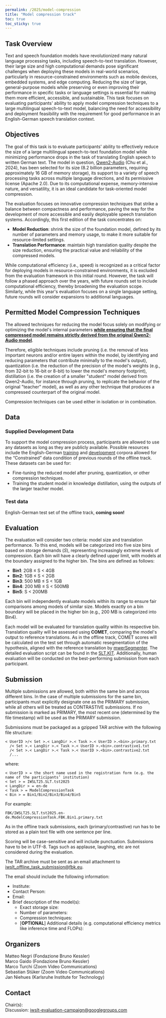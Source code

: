 ```yaml
---
permalink: /2025/model-compression
title: "Model compression track"
toc: true
toc_sticky: true
---
```


<!--
Markdown notes: comments can be formed as in this example;
bulleted lines start with a - ;
if you want to have a line break either put a blank line in between the text or leave two spaces at the end of the line
-->

## Task Overview

<!-- Description the task, the languages, and the type of data -->
Text and speech foundation models have revolutionized many natural language processing tasks, including speech-to-text translation. However, their large size and high computational demands pose significant challenges when deploying these models in real-world scenarios, particularly in resource-constrained environments such as mobile devices, embedded systems, and edge computing. Reducing the size of large, general-purpose models while preserving or even improving their performance in specific tasks or language settings is essential for making them more efficient, accessible, and sustainable. This task focuses on evaluating participants' ability to apply model compression techniques to a large multilingual speech-to-text model, balancing the need for accessibility and deployment feasibility with the requirement for good performance in an English-German speech translation context.

## Objectives
The goal of this task is to evaluate participants' ability to effectively reduce the size of a large multilingual speech-to-text foundation model while minimizing performance drops in the task of translating English speech to written German text. The model in question, [Qwen2-Audio](https://huggingface.co/Qwen/Qwen2-Audio-7B) (Chu et al., 2024), has been selected for its size (8.2 billion parameters, requiring approximately 16 GB of memory storage), its support to a variety of speech processing tasks across multiple language directions, and its permissive license (Apache 2.0). Due to its computational expense, memory-intensive nature, and versatility, it is an ideal candidate for task-oriented model compression.

The evaluation focuses on innovative compression techniques that strike a balance between compactness and performance, paving the way for the development of more accessible and easily deployable speech translation systems. Accordingly, this first edition of the task concentrates on:
* **Model Reduction**: shrink the size of the foundation model, defined by its number of parameters and memory usage, to make it more suitable for resource-limited settings.
* **Translation Performance**: maintain high translation quality despite the size reduction, ensuring the practical value and reliability of the compressed models.

While computational efficiency (i.e., speed) is recognized as a critical factor for deploying models in resource-constrained environments, it is excluded from the evaluation framework in this initial round. However, the task will follow a phased approach over the years, with future rounds set to include computational efficiency, thereby broadening the evaluation scope. Similarly, while this year's evaluation focuses on a single language setting, future rounds will consider expansions to additional languages. 

## Permitted Model Compression Techniques
The allowed techniques for reducing the model focus solely on modifying or optimizing the model's internal parameters **<ins>while ensuring that the final compressed model remains strictly derived from the original [Qwen2-Audio](https://huggingface.co/Qwen/Qwen2-Audio-7B) model</ins>**. 

Therefore, eligible techniques include pruning (i.e. the removal of less important neurons and/or entire layers within the model, by identifying and reducing parameters that contribute minimally to the model's output), quantization (i.e. the reduction of the precision of the model's weights (e.g., from 32-bit to 16-bit or 8-bit) to lower the model's memory footprint), distillation (i.e. the creation of a smaller "student" model derived from Qwen2-Audio, for instance through pruning, to replicate the behavior of the original "teacher" model), as well as any other technique that produces a compressed counterpart of the original model. 

Compression techniques can be used either in isolation or in combination.

## Data
### Supplied Development Data
To support the model compression process, participants are allowed to use any datasets as long as they are publicly available. Possible resources include the English-German [training](https://iwslt.org/2024/offline) and [development](https://huggingface.co/datasets/IWSLT/IWSLT.OfflineTask/tree/main/data/en-de) corpora allowed for the “Constrained” data condition of previous rounds of the offline track. These datasets can be used for:
* Fine-tuning the reduced model after pruning, quantization, or other compression techniques.
* Training the student model in knowledge distillation, using the outputs of the larger teacher model.

### Test data
English-German test set of the offline track, **coming soon!**

## Evaluation 
The evaluation will consider two criteria: model size and translation performance. To this end, models will be categorized into five size bins based on storage demands (*S*), representing increasingly extreme levels of compression. Each bin will have a clearly defined upper limit, with models at the boundary assigned to the higher bin. The bins are defined as follows:

* **Bin1**: 2GB ≤ S < 4GB
* **Bin2**: 1GB ≤ S < 2GB
* **Bin3**: 500 MB ≤ S < 1GB
* **Bin4**: 200 MB ≤ S < 500MB
* **Bin5**: S < 200MB

Each bin will independently evaluate models within its range to ensure fair comparisons among models of similar size. Models exactly on a bin boundary will be placed in the higher bin (e.g., 200 MB is categorized into Bin4).

Each model will be evaluated for translation quality within its respective bin. Translation quality will be assessed using **COMET**, comparing the model's output to reference translations. As in the offline track, COMET scores will be calculated on the test set through automatic resegmentation of the hypothesis, aligned with the reference translation by [mwerSegmenter](https://www-i6.informatik.rwth-aachen.de/web/Software/mwerSegmenter.tar.gz). The detailed evaluation script can be found in the [SLT.KIT](https://github.com/isl-mt/SLT.KIT/blob/master/scripts/evaluate/Eval.sh). Additionally, human evaluation will be conducted on the best-performing submission from each participant.


## Submission

<!-- Description of expected submission format and submission instructions -->

Multiple submissions are allowed, both within the same bin and across different bins. In the case of multiple submissions for the same bin, participants must explicitly designate one as the PRIMARY submission, while all others will be treated as CONTRASTIVE submissions. If no submission is marked as PRIMARY, the most recent one (determined by the file timestamp) will be used as the PRIMARY submission.

Submissions must be packaged as a gzipped TAR archive with the following file structure: 
```
< UserID >/< Set >.< LangDir >.< Task >.< UserID >.<bin>.primary.txt  
  /< Set >.< LangDir >.< Task >.< UserID >.<bin>.contrastive1.txt  
  /< Set >.< LangDir >.< Task >.< UserID >.<bin>.contrastive2.txt  
  /... 
```

where:  
```
< UserID > = the short name used in the registration form (e.g. the name of the participants’ institution)    
< Set > = IWSLT25.SLT.tst2025  
< LangDir > = en-de  
< Task > = ModelCompressionTask  
< Bin > = Bin1/Bin2/Bin3/Bin4/Bin5  
```

For example: 
``` 
FBK/IWSLT25.SLT.tst2025.en-de.ModelCompressionTask.FBK.Bin1.primary.txt
``` 

As in the offline track submissions, each (primary/contrastive) run has to be stored as a plain text file with one sentence per line.

Scoring will be case-sensitive and will include punctuation. Submissions have to be in UTF-8. Tags such as applause, laughing, etc are not considered during the evaluation.

The TAR archive must be sent as an email attachment to <iwslt_offline_task_submission@fbk.eu>.

The email should include the following information:
  * Institute:
  * Contact Person:
  * Email:
  * Brief description of the model(s):
    * Exact storage size:
    * Number of parameters:
    * Compression techniques:
    * [**OPTIONAL**] Additional details (e.g. computational efficiency metrics like inference time and FLOPs):

## Organizers
Matteo Negri (Fondazione Bruno Kessler)  
Marco Gaido (Fondazione Bruno Kessler)  
Marco Turchi (Zoom Video Communications)  
Sebastian Stüker (Zoom Video Communications)  
Jan Niehues (Karlsruhe Institute for Technology)  


<!-- List of organizers' names and affiliations -->


## Contact

<!-- Add chair(s) and their contact info, as well as standard google group -->
Chair(s):   
Discussion: <iwslt-evaluation-campaign@googlegroups.com>
